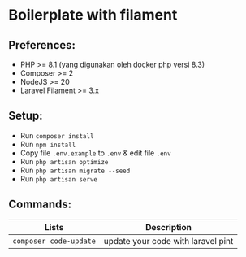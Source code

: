 # Boilerplate with filament

## Preferences:

- PHP >= 8.1 (yang digunakan oleh docker php versi 8.3)
- Composer >= 2
- NodeJS >= 20
- Laravel Filament >= 3.x

## Setup:

- Run `composer install`
- Run `npm install`
- Copy file `.env.example` to `.env` & edit file `.env`
- Run `php artisan optimize`
- Run `php artisan migrate --seed`
- Run `php artisan serve`

## Commands:

| Lists                  | Description                        |
|------------------------|------------------------------------|
| `composer code-update` | update your code with laravel pint |
